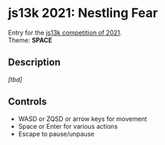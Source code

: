 # js13k 2021: Nestling Fear

<!-- ![Screenshot from the game.](thumb_400x250.png?raw=true) -->

Entry for the [js13k competition of 2021](https://2021.js13kgames.com/).  
Theme: **SPACE**


## Description

_[tbd]_


## Controls

* WASD or ZQSD or arrow keys for movement
* Space or Enter for various actions
* Escape to pause/unpause
